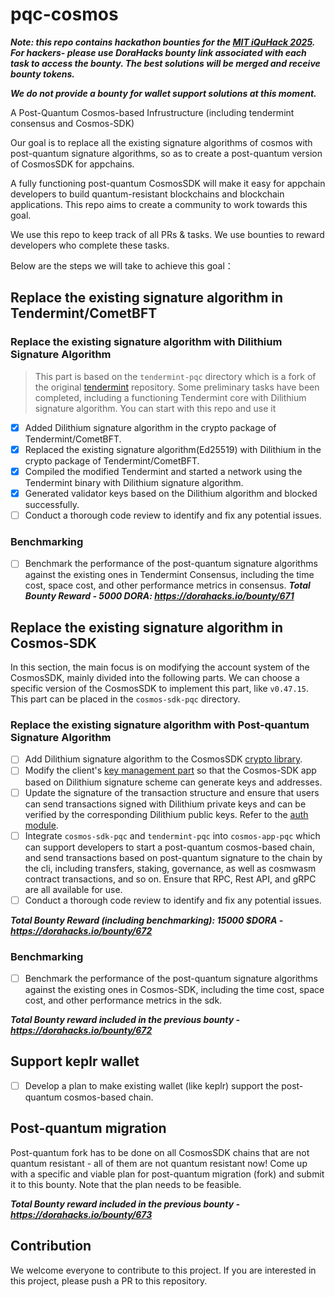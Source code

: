 # pqc-cosmos

***Note: this repo contains hackathon bounties for the [MIT iQuHack 2025](https://www.iquise.mit.edu/iQuHACK/2025-01-31). For hackers- please use DoraHacks bounty link associated with each task to access the bounty. The best solutions will be merged and receive bounty tokens.***

***We do not provide a bounty for wallet support solutions at this moment.***

A Post-Quantum Cosmos-based Infrustructure (including tendermint consensus and Cosmos-SDK)

Our goal is to replace all the existing signature algorithms of cosmos with post-quantum signature algorithms, so as to create a post-quantum version of CosmosSDK for appchains.

A fully functioning post-quantum CosmosSDK will make it easy for appchain developers to build quantum-resistant blockchains and blockchain applications. This repo aims to create a community to work towards this goal.

We use this repo to keep track of all PRs & tasks. We use bounties to reward developers who complete these tasks.

Below are the steps we will take to achieve this goal：

## Replace the existing signature algorithm in Tendermint/CometBFT

### Replace the existing signature algorithm with Dilithium Signature Algorithm
> This part is based on the `tendermint-pqc` directory which is a fork of the original [tendermint](https://github.com/tendermint/tendermint) repository. Some preliminary tasks have been completed, including a functioning Tendermint core with Dilithium signature algorithm. You can start with this repo and use it 

- [x] Added Dilithium signature algorithm in the crypto package of Tendermint/CometBFT.
- [x] Replaced the existing signature algorithm(Ed25519) with Dilithium in the crypto package of Tendermint/CometBFT.
- [x] Compiled the modified Tendermint and started a network using the Tendermint binary with Dilithium signature algorithm.
- [x] Generated validator keys based on the Dilithium algorithm and blocked successfully.
- [ ] Conduct a thorough code review to identify and fix any potential issues.

### Benchmarking

- [ ] Benchmark the performance of the post-quantum signature algorithms against the existing ones in Tendermint Consensus, including the time cost, space cost, and other performance metrics in consensus. ***Total Bounty Reward - 5000 DORA: https://dorahacks.io/bounty/671***

## Replace the existing signature algorithm in Cosmos-SDK
In this section, the main focus is on modifying the account system of the CosmosSDK, mainly divided into the following parts. We can choose a specific version of the CosmosSDK to implement this part, like `v0.47.15`. This part can be placed in the `cosmos-sdk-pqc` directory.

### Replace the existing signature algorithm with Post-quantum Signature Algorithm

- [ ] Add Dilithium signature algorithm to the CosmosSDK [crypto library](https://github.com/cosmos/cosmos-sdk/tree/main/crypto).
- [ ] Modify the client's [key management part](https://github.com/cosmos/cosmos-sdk/tree/main/client/keys) so that the Cosmos-SDK app based on Dilithium signature scheme can generate keys and addresses.
- [ ] Update the signature of the transaction structure and ensure that users can send transactions signed with Dilithium private keys and can be verified by the corresponding Dilithium public keys. Refer to the [auth module](https://github.com/cosmos/cosmos-sdk/tree/main/x/auth).
- [ ] Integrate `cosmos-sdk-pqc` and `tendermint-pqc` into `cosmos-app-pqc` which can support developers to start a post-quantum cosmos-based chain, and send transactions based on post-quantum signature to the chain by the cli, including transfers, staking, governance, as well as cosmwasm contract transactions, and so on. Ensure that RPC, Rest API, and gRPC are all available for use.
- [ ] Conduct a thorough code review to identify and fix any potential issues.

***Total Bounty Reward (including benchmarking): 15000 $DORA - https://dorahacks.io/bounty/672***

### Benchmarking

- [ ] Benchmark the performance of the post-quantum signature algorithms against the existing ones in Cosmos-SDK, including the time cost, space cost, and other performance metrics in the sdk.

***Total Bounty reward included in the previous bounty - https://dorahacks.io/bounty/672***

## Support keplr wallet

- [ ] Develop a plan to make existing wallet (like keplr) support the post-quantum cosmos-based chain.

## Post-quantum migration

Post-quantum fork has to be done on all CosmosSDK chains that are not quantum resistant - all of them are not quantum resistant now! Come up with a specific and viable plan for post-quantum migration (fork) and submit it to this bounty. Note that the plan needs to be feasible.

***Total Bounty reward included in the previous bounty - https://dorahacks.io/bounty/673***

## Contribution

We welcome everyone to contribute to this project. If you are interested in this project, please push a PR to this repository.
